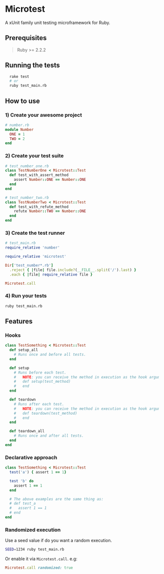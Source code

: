 # Microtest

A xUnit family unit testing microframework for Ruby.

## Prerequisites

> Ruby >= 2.2.2

## Running the tests

```sh
  rake test
  # or
  ruby test_main.rb
```

## How to use

### 1) Create your awesome project
```ruby
# number.rb
module Number
  ONE = 1
  TWO = 2
end
```

### 2) Create your test suite
```ruby
# test_number_one.rb
class TestNumberOne < Microtest::Test
  def test_with_assert_method
    assert Number::ONE == Number::ONE
  end
end

# test_number_two.rb
class TestNumberTwo < Microtest::Test
  def test_with_refute_method
    refute Number::TWO == Number::ONE
  end
end
```

### 3) Create the test runner
```ruby
# test_main.rb
require_relative 'number'

require_relative 'microtest'

Dir['test_number*.rb']
  .reject { |file| file.include?(__FILE__.split('/').last) }
  .each { |file| require_relative file }

Microtest.call
```

### 4) Run your tests
```sh
ruby test_main.rb
```

## Features

### Hooks
```ruby
class TestSomething < Microtest::Test
  def setup_all
    # Runs once and before all tests.
  end

  def setup
    # Runs before each test.
    #   NOTE: you can receive the method in execution as the hook argument.
    #   def setup(test_method)
    #   end
  end

  def teardown
    # Runs after each test.
    #   NOTE: you can receive the method in execution as the hook argument.
    #   def teardown(test_method)
    #   end
  end

  def teardown_all
    # Runs once and after all tests.
  end
end
```

### Declarative approach
```ruby
class TestSomething < Microtest::Test
  test('a') { assert 1 == 1}

  test 'b' do
    assert 1 == 1
  end

  # The above examples are the same thing as:
  # def test_a
  #   assert 1 == 1
  # end
end
```

### Randomized execution

Use a seed value if do you want a random execution.
```sh
SEED=1234 ruby test_main.rb
```

Or enable it via `Microtest.call`. e.g:
```ruby
Microtest.call randomized: true
```
